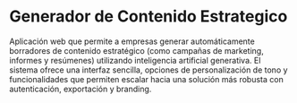 # Generador de Contenido Estrategico
Aplicación web que permite a empresas generar automáticamente borradores de contenido estratégico (como campañas de marketing, informes y resúmenes) utilizando inteligencia artificial generativa. El sistema ofrece una interfaz sencilla, opciones de personalización de tono y funcionalidades que permiten escalar hacia una solución más robusta con autenticación, exportación y branding.


